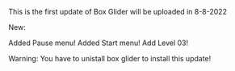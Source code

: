 This is the first update of Box Glider will be uploaded in 8-8-2022

New:

Added Pause menu!
Added Start menu!
Add Level 03!

Warning: You have to unistall box glider to install this update!
